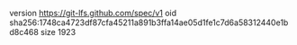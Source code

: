 version https://git-lfs.github.com/spec/v1
oid sha256:1748ca4723df87cfa45211a891b3ffa14ae05d1fe1c7d6a58312440e1bd8c468
size 1923
